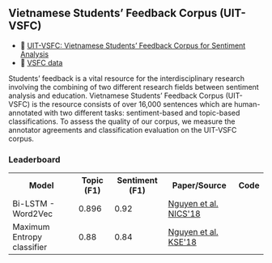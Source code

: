 ## Vietnamese Students’ Feedback Corpus (UIT-VSFC)

* :scroll: [UIT-VSFC: Vietnamese Students’ Feedback Corpus for Sentiment Analysis](https://drive.google.com/file/d/1flr5ew6thRFw4emMx5hWlAS3gUYBp8bI/view?usp=sharing)
* :file_folder: [VSFC data](https://sites.google.com/uit.edu.vn/uit-nlp/corpora-projects)

Students’ feedback is a vital resource for the interdisciplinary research involving the combining of two different research fields between sentiment analysis and education. Vietnamese Students’ Feedback Corpus (UIT-VSFC) is the resource consists of over 16,000 sentences which are human-annotated with two different tasks: sentiment-based and topic-based classifications. To assess the quality of our corpus, we measure the annotator agreements and classification evaluation on the UIT-VSFC corpus.

### Leaderboard

<table>
  <tr>
    <th>Model</th>
    <th>Topic (F1)</th>
    <th>Sentiment (F1)</th>
    <th>Paper/Source</th>
    <th>Code</th>
  </tr>
  <tr>
    <td>Bi-LSTM - Word2Vec</td>
    <td>0.896</td>
    <td>0.92</td>
    <td><a href="https://drive.google.com/file/d/1yWKHLBC-hJ5RMUuvC2qOmEiLpViqmjAC/view?usp=sharing">Nguyen et al. NICS'18</a></td>
    <td></td>
  </tr>
  <tr>
    <td>Maximum Entropy classifier</td>
    <td>0.88</td>
    <td>0.84</td>
    <td><a href="https://drive.google.com/file/d/1flr5ew6thRFw4emMx5hWlAS3gUYBp8bI/view?usp=sharing">Nguyen et al. KSE'18</a></td>
    <td></td>
  </tr>
</table>

